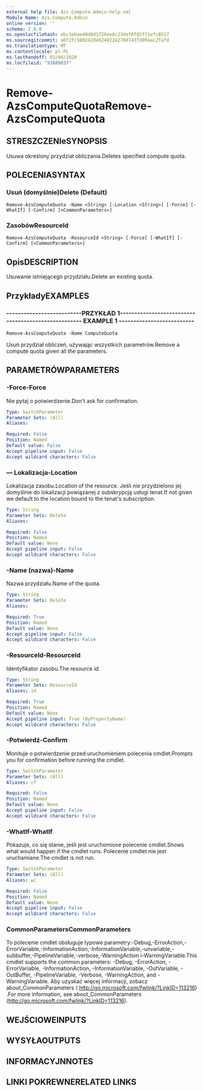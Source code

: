 ```yaml
---
external help file: Azs.Compute.Admin-help.xml
Module Name: Azs.Compute.Admin
online version: ''
schema: 2.0.0
ms.openlocfilehash: ebc1ebae40d6d1726ee6c23def6f82ff1efc8517
ms.sourcegitcommit: a6f2fc500242de6248224278d743fd09aac2fafd
ms.translationtype: MT
ms.contentlocale: pl-PL
ms.lasthandoff: 03/04/2020
ms.locfileid: "93889037"
---
```

# <span data-ttu-id="320f1-101">Remove-AzsComputeQuota</span><span class="sxs-lookup"><span data-stu-id="320f1-101">Remove-AzsComputeQuota</span></span>

## <span data-ttu-id="320f1-102">STRESZCZENIe</span><span class="sxs-lookup"><span data-stu-id="320f1-102">SYNOPSIS</span></span>
<span data-ttu-id="320f1-103">Usuwa określony przydział obliczania.</span><span class="sxs-lookup"><span data-stu-id="320f1-103">Deletes specified compute quota.</span></span>

## <span data-ttu-id="320f1-104">POLECENIA</span><span class="sxs-lookup"><span data-stu-id="320f1-104">SYNTAX</span></span>

### <span data-ttu-id="320f1-105">Usuń (domyślnie)</span><span class="sxs-lookup"><span data-stu-id="320f1-105">Delete (Default)</span></span>
```
Remove-AzsComputeQuota -Name <String> [-Location <String>] [-Force] [-WhatIf] [-Confirm] [<CommonParameters>]
```

### <span data-ttu-id="320f1-106">Zasobów</span><span class="sxs-lookup"><span data-stu-id="320f1-106">ResourceId</span></span>
```
Remove-AzsComputeQuota -ResourceId <String> [-Force] [-WhatIf] [-Confirm] [<CommonParameters>]
```

## <span data-ttu-id="320f1-107">Opis</span><span class="sxs-lookup"><span data-stu-id="320f1-107">DESCRIPTION</span></span>
<span data-ttu-id="320f1-108">Usuwanie istniejącego przydziału.</span><span class="sxs-lookup"><span data-stu-id="320f1-108">Delete an existing quota.</span></span>

## <span data-ttu-id="320f1-109">Przykłady</span><span class="sxs-lookup"><span data-stu-id="320f1-109">EXAMPLES</span></span>

### <span data-ttu-id="320f1-110">--------------------------PRZYKŁAD 1--------------------------</span><span class="sxs-lookup"><span data-stu-id="320f1-110">-------------------------- EXAMPLE 1 --------------------------</span></span>
```
Remove-AzsComputeQuota -Name ComputeQuota
```

<span data-ttu-id="320f1-111">Usuń przydział obliczeń, używając wszystkich parametrów.</span><span class="sxs-lookup"><span data-stu-id="320f1-111">Remove a compute quota given all the parameters.</span></span>

## <span data-ttu-id="320f1-112">PARAMETRÓW</span><span class="sxs-lookup"><span data-stu-id="320f1-112">PARAMETERS</span></span>

### <span data-ttu-id="320f1-113">-Force</span><span class="sxs-lookup"><span data-stu-id="320f1-113">-Force</span></span>
<span data-ttu-id="320f1-114">Nie pytaj o potwierdzenie.</span><span class="sxs-lookup"><span data-stu-id="320f1-114">Don't ask for confirmation.</span></span>

```yaml
Type: SwitchParameter
Parameter Sets: (All)
Aliases: 

Required: False
Position: Named
Default value: False
Accept pipeline input: False
Accept wildcard characters: False
```

### <span data-ttu-id="320f1-115">— Lokalizacja</span><span class="sxs-lookup"><span data-stu-id="320f1-115">-Location</span></span>
<span data-ttu-id="320f1-116">Lokalizacja zasobu.</span><span class="sxs-lookup"><span data-stu-id="320f1-116">Location of the resource.</span></span> <span data-ttu-id="320f1-117">Jeśli nie przydzielono jej domyślnie do lokalizacji powiązanej z subskrypcją usługi tenat.</span><span class="sxs-lookup"><span data-stu-id="320f1-117">If not given we default to the location bound to the tenat's subscription.</span></span>

```yaml
Type: String
Parameter Sets: Delete
Aliases: 

Required: False
Position: Named
Default value: None
Accept pipeline input: False
Accept wildcard characters: False
```

### <span data-ttu-id="320f1-118">-Name (nazwa)</span><span class="sxs-lookup"><span data-stu-id="320f1-118">-Name</span></span>
<span data-ttu-id="320f1-119">Nazwa przydziału.</span><span class="sxs-lookup"><span data-stu-id="320f1-119">Name of the quota.</span></span>

```yaml
Type: String
Parameter Sets: Delete
Aliases: 

Required: True
Position: Named
Default value: None
Accept pipeline input: False
Accept wildcard characters: False
```

### <span data-ttu-id="320f1-120">-ResourceId</span><span class="sxs-lookup"><span data-stu-id="320f1-120">-ResourceId</span></span>
<span data-ttu-id="320f1-121">Identyfikator zasobu.</span><span class="sxs-lookup"><span data-stu-id="320f1-121">The resource id.</span></span>

```yaml
Type: String
Parameter Sets: ResourceId
Aliases: id

Required: True
Position: Named
Default value: None
Accept pipeline input: True (ByPropertyName)
Accept wildcard characters: False
```

### <span data-ttu-id="320f1-122">-Potwierdź</span><span class="sxs-lookup"><span data-stu-id="320f1-122">-Confirm</span></span>
<span data-ttu-id="320f1-123">Monituje o potwierdzenie przed uruchomieniem polecenia cmdlet.</span><span class="sxs-lookup"><span data-stu-id="320f1-123">Prompts you for confirmation before running the cmdlet.</span></span>

```yaml
Type: SwitchParameter
Parameter Sets: (All)
Aliases: cf

Required: False
Position: Named
Default value: None
Accept pipeline input: False
Accept wildcard characters: False
```

### <span data-ttu-id="320f1-124">-WhatIf</span><span class="sxs-lookup"><span data-stu-id="320f1-124">-WhatIf</span></span>
<span data-ttu-id="320f1-125">Pokazuje, co się stanie, jeśli jest uruchomione polecenie cmdlet.</span><span class="sxs-lookup"><span data-stu-id="320f1-125">Shows what would happen if the cmdlet runs.</span></span>
<span data-ttu-id="320f1-126">Polecenie cmdlet nie jest uruchamiane.</span><span class="sxs-lookup"><span data-stu-id="320f1-126">The cmdlet is not run.</span></span>

```yaml
Type: SwitchParameter
Parameter Sets: (All)
Aliases: wi

Required: False
Position: Named
Default value: None
Accept pipeline input: False
Accept wildcard characters: False
```

### <span data-ttu-id="320f1-127">CommonParameters</span><span class="sxs-lookup"><span data-stu-id="320f1-127">CommonParameters</span></span>
<span data-ttu-id="320f1-128">To polecenie cmdlet obsługuje typowe parametry:-Debug,-ErrorAction,-ErrorVariable,-InformationAction,-InformationVariable,-unvariable,-subbuffer,-PipelineVariable,-verbose,-WarningAction i-WarningVariable.</span><span class="sxs-lookup"><span data-stu-id="320f1-128">This cmdlet supports the common parameters: -Debug, -ErrorAction, -ErrorVariable, -InformationAction, -InformationVariable, -OutVariable, -OutBuffer, -PipelineVariable, -Verbose, -WarningAction, and -WarningVariable.</span></span> <span data-ttu-id="320f1-129">Aby uzyskać więcej informacji, zobacz about_CommonParameters ( http://go.microsoft.com/fwlink/?LinkID=113216) .</span><span class="sxs-lookup"><span data-stu-id="320f1-129">For more information, see about_CommonParameters (http://go.microsoft.com/fwlink/?LinkID=113216).</span></span>

## <span data-ttu-id="320f1-130">WEJŚCIOWE</span><span class="sxs-lookup"><span data-stu-id="320f1-130">INPUTS</span></span>

## <span data-ttu-id="320f1-131">WYSYŁA</span><span class="sxs-lookup"><span data-stu-id="320f1-131">OUTPUTS</span></span>

## <span data-ttu-id="320f1-132">INFORMACYJN</span><span class="sxs-lookup"><span data-stu-id="320f1-132">NOTES</span></span>

## <span data-ttu-id="320f1-133">LINKI POKREWNE</span><span class="sxs-lookup"><span data-stu-id="320f1-133">RELATED LINKS</span></span>

